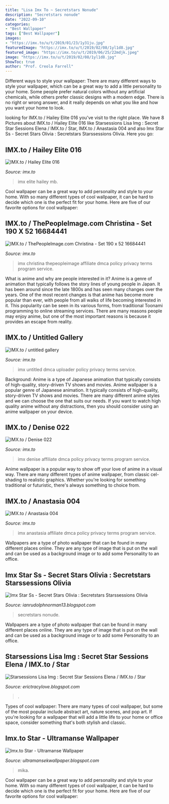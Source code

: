 ```yaml
---
title: "Lisa Imx To ~ Secretstars Nonude"
description: "Secretstars nonude"
date: "2022-09-10"
categories:
- "Best Wallpaper"
tags: ["Best Wallpaper"]
images:
- "https://imx.to/u/t/2019/01/23/1y31ju.jpg"
featuredImage: "https://imx.to/u/t/2019/02/08/1yl1d8.jpg"
featured_image: "https://imx.to/u/t/2019/06/25/22mdjk.jpeg"
image: "https://imx.to/u/t/2019/02/08/1yl1d8.jpg"
ShowToc: true
author: "Prof. Creola Farrell"
---
```



Different ways to style your wallpaper:
There are many different ways to style your wallpaper, which can be a great way to add a little personality to your home. Some people prefer natural colors without any artificial chemicals, while others prefer classic designs with a modern edge. There is no right or wrong answer, and it really depends on what you like and how you want your home to look.

	

		
looking for IMX.to / Hailey Elite 016 you've visit to the right place. We have 8 Pictures about IMX.to / Hailey Elite 016 like Starsessions Lisa Img : Secret Star Sessions Elena / IMX.to / Star, IMX.to / Anastasia 004 and also Imx Star Ss - Secret Stars Olivia : Secretstars Starssessions Olivia. Here you go:
		
    
## IMX.to / Hailey Elite 016

<img loading=lazy src="https://imx.to/u/t/2019/10/02/25efz3.jpg" onerror="this.onerror=null;this.src='https://tse2.mm.bing.net/th?id=OIP.fwhcy1shq8qkIJrB4NI1bwAAAA&amp;pid=15.1';" alt="IMX.to / Hailey Elite 016">

_Source: imx.to_

>imx elite hailey mb. 

	

Cool wallpaper can be a great way to add personality and style to your home. With so many different types of cool wallpaper, it can be hard to decide which one is the perfect fit for your home. Here are five of our favorite options for cool wallpaper: 

    
## IMX.to / ThePeopleImage.com Christina - Set 190 X 52 16684441

<img loading=lazy src="https://imx.to/u/t/2018/06/11/1s7c06.jpg" onerror="this.onerror=null;this.src='https://tse4.mm.bing.net/th?id=OIP.AoirBpvXJiphGIkWuYopewAAAA&amp;pid=15.1';" alt="IMX.to / ThePeopleImage.com Christina - Set 190 x 52 16684441">

_Source: imx.to_

>imx christina thepeopleimage affiliate dmca policy privacy terms program service. 

	

What is anime and why are people interested in it?
Anime is a genre of animation that typically follows the story lines of young people in Japan. It has been around since the late 1800s and has seen many changes over the years. One of the most recent changes is that anime has become more popular than ever, with people from all walks of life becoming interested in it. This popularity can be seen in its various forms, from traditional Toonami programming to online streaming services. There are many reasons people may enjoy anime, but one of the most important reasons is because it provides an escape from reality.

    
## IMX.to / Untitled Gallery

<img loading=lazy src="https://imx.to/u/t/2019/11/23/26hnhf.jpg" onerror="this.onerror=null;this.src='https://tse4.mm.bing.net/th?id=OIP.A2nd9FJ782TWupu4qRtIWQAAAA&amp;pid=15.1';" alt="IMX.to / untitled gallery">

_Source: imx.to_

>imx untitled dmca uploader policy privacy terms service. 

	

Background: Anime is a type of Japanese animation that typically consists of high-quality, story-driven TV shows and movies.
Anime wallpaper is a popular genre of Japanese animation. It typically consists of high-quality, story-driven TV shows and movies. There are many different anime styles and we can choose the one that suits our needs. If you want to watch high quality anime without any distractions, then you should consider using an anime wallpaper on your device.

    
## IMX.to / Denise 022

<img loading=lazy src="https://imx.to/u/t/2019/09/03/24sedd.jpg" onerror="this.onerror=null;this.src='https://tse2.mm.bing.net/th?id=OIP.KvjuFe-5KhFy8I58vFkJMQAAAA&amp;pid=15.1';" alt="IMX.to / Denise 022">

_Source: imx.to_

>imx denise affiliate dmca policy privacy terms program service. 

	

Anime wallpaper is a popular way to show off your love of anime in a visual way. There are many different types of anime wallpaper, from classic cel-shading to realistic graphics. Whether you're looking for something traditional or futuristic, there's always something to choice from.

    
## IMX.to / Anastasia 004

<img loading=lazy src="https://imx.to/u/t/2019/01/23/1y31ju.jpg" onerror="this.onerror=null;this.src='https://tse3.mm.bing.net/th?id=OIP.2C6AC7BoOhvZ1tD2qa3RIwAAAA&amp;pid=15.1';" alt="IMX.to / Anastasia 004">

_Source: imx.to_

>imx anastasia affiliate dmca policy privacy terms program service. 

	



Wallpapers are a type of photo wallpaper that can be found in many different places online. They are any type of image that is put on the wall and can be used as a background image or to add some Personality to an office.

    
## Imx Star Ss - Secret Stars Olivia : Secretstars Starssessions Olivia

<img loading=lazy src="https://imx.to/u/t/2019/02/08/1yl1d8.jpg" onerror="this.onerror=null;this.src='https://tse2.mm.bing.net/th?id=OIP.iXqL-B7kWiYGHAWWkNBcggAAAA&amp;pid=15.1';" alt="Imx Star Ss - Secret Stars Olivia : Secretstars Starssessions Olivia">

_Source: ianrudolphnorman13.blogspot.com_

>secretstars nonude. 

	



Wallpapers are a type of photo wallpaper that can be found in many different places online. They are any type of image that is put on the wall and can be used as a background image or to add some Personality to an office.

    
## Starsessions Lisa Img : Secret Star Sessions Elena / IMX.to / Star

<img loading=lazy src="https://lh6.googleusercontent.com/proxy/CemHI-c9_udYFNEZCaJ1-Lv9spcbcJxCr4TazE78YqiBJ6cL8Km4RWJzH3IXgvrrTdKUgII1_Jtrge_B1NnWqC6gETRtfsl8XN2Szr9C9b1Eo04UqzVxrw=w1200-h630-p-k-no-nu" onerror="this.onerror=null;this.src='https://tse2.mm.bing.net/th?id=OIP.8fX3WrGPPdxfpipBGimfBQHaG3&amp;pid=15.1';" alt="Starsessions Lisa Img : Secret Star Sessions Elena / IMX.to / Star">

_Source: erictracylove.blogspot.com_

>. 

	

Types of cool wallpaper:
There are many types of cool wallpaper, but some of the most popular include abstract art, nature scenes, and pop art. If you're looking for a wallpaper that will add a little life to your home or office space, consider something that's both stylish and classic.

    
## Imx.to Star - Ultramanse Wallpaper

<img loading=lazy src="https://imx.to/u/t/2019/06/25/22mdjk.jpeg" onerror="this.onerror=null;this.src='https://tse3.mm.bing.net/th?id=OIP.zyaYl4CqIec7Nu8cCjiUrwAAAA&amp;pid=15.1';" alt="Imx.to Star - Ultramanse Wallpaper">

_Source: ultramansekwallpaper.blogspot.com_

>mika. 

	

Cool wallpaper can be a great way to add personality and style to your home. With so many different types of cool wallpaper, it can be hard to decide which one is the perfect fit for your home. Here are five of our favorite options for cool wallpaper: 

